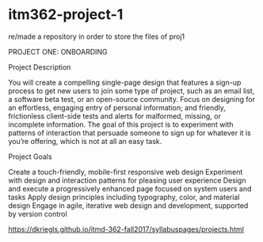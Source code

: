 # itm362-project-1
re/made a repository in order to store the files of proj1

PROJECT ONE: ONBOARDING 

Project Description 

You will create a compelling single-page design that features a sign-up process to get new users to join some type of project, such as an email list, a software beta test, or an open-source community. Focus on designing for an effortless, engaging entry of personal information; and friendly, frictionless client-side tests and alerts for malformed, missing, or incomplete information. The goal of this project is to experiment with patterns of interaction that persuade someone to sign up for whatever it is you’re offering, which is not at all an easy task.

Project Goals 

Create a touch-friendly, mobile-first responsive web design
Experiment with design and interaction patterns for pleasing user experience
Design and execute a progressively enhanced page focused on system users and tasks
Apply design principles including typography, color, and material design
Engage in agile, iterative web design and development, supported by version control

https://dkriegls.github.io/itmd-362-fall2017/syllabuspages/projects.html
